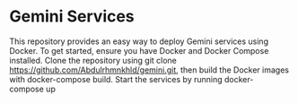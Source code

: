 # Gemini Services

This repository provides an easy way to deploy Gemini services using Docker. To get started, ensure you have Docker and Docker Compose installed. Clone the repository using git clone https://github.com/Abdulrhmnkhld/gemini.git, then build the Docker images with docker-compose build. Start the services by running docker-compose up

